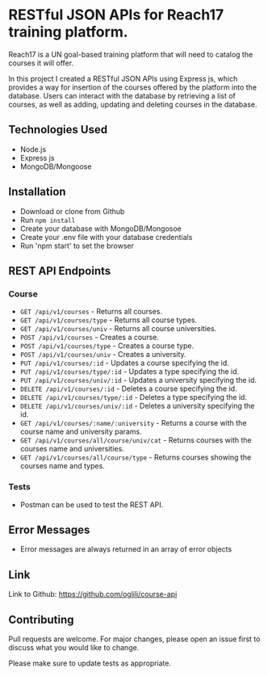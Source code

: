 # RESTful JSON APIs for Reach17 training platform.

Reach17 is a UN goal-based training platform that will need to catalog the courses it will offer.

In this project I created a RESTful JSON APIs using Express js, which provides a way for insertion of the courses offered by the platform into the database. Users can interact with the database by retrieving a list of courses, as well as adding, updating and deleting courses in the database.

## Technologies Used

- Node.js
- Express js
- MongoDB/Mongoose

## Installation

- Download or clone from Github
- Run `npm install`
- Create your database with MongoDB/Mongosoe
- Create your .env file with your database credentials
- Run 'npm start' to set the browser 


## REST API Endpoints

### Course

- `GET /api/v1/courses` - Returns all courses.   
- `GET /api/v1/courses/type` - Returns all course types.
- `GET /api/v1/courses/univ` - Returns all course universities.
- `POST /api/v1/courses` - Creates a course.
- `POST /api/v1/courses/type` - Creates a course type.
- `POST /api/v1/courses/univ` - Creates a university.
- `PUT /api/v1/courses/:id` - Updates a course specifying the id.
- `PUT /api/v1/courses/type/:id` - Updates a type specifying the id.
- `PUT /api/v1/courses/univ/:id` - Updates a university specifying the id.
- `DELETE /api/v1/courses/:id` - Deletes a course specifying the id.
- `DELETE /api/v1/courses/type/:id` - Deletes a type specifying the id.
- `DELETE /api/v1/courses/univ/:id` - Deletes a university specifying the id.
- `GET /api/v1/courses/:name/:university` - Returns a course with the course name and university params. 
- `GET /api/v1/courses/all/course/univ/cat` - Returns courses with the courses name and universities.
- `GET /api/v1/courses/all/course/type` - Returns courses showing the courses name and types.   



### Tests

- Postman can be used to test the REST API.

## Error Messages

- Error messages are always returned in an array of error objects


## Link

Link to Github:
https://github.com/oglili/course-api

## Contributing
Pull requests are welcome. For major changes, please open an issue first to discuss what you would like to change.

Please make sure to update tests as appropriate.
